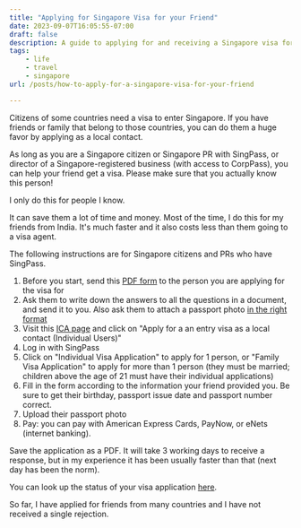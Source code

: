 ```yaml
---
title: "Applying for Singapore Visa for your Friend"
date: 2023-09-07T16:05:55-07:00
draft: false 
description: A guide to applying for and receiving a Singapore visa for a person you know who may need one.
tags: 
    - life
    - travel
    - singapore
url: /posts/how-to-apply-for-a-singapore-visa-for-your-friend

---
```

Citizens of some countries need a visa to enter Singapore. If you have friends or family that belong to those countries, you can do them a huge favor by applying as a local contact.

As long as you are a Singapore citizen or Singapore PR with SingPass, or director of a Singapore-registered business (with access to CorpPass), you can help your friend get a visa. Please make sure that you actually know this person!

I only do this for people I know.

It can save them a lot of time and money. Most of the time, I do this for my friends from India. It's much faster and it also costs less than them going to a visa agent.

The following instructions are for Singapore citizens and PRs who have SingPass.

1. Before you start, send this [PDF form](https://www.ica.gov.sg/cms/files/forms/Form%2014A.pdf) to the person you are applying for the visa for 
2. Ask them to write down the answers to all the questions in a document, and send it to you. Also ask them to attach a passport photo [in the right format](https://www.ica.gov.sg/photo-guidelines)
2. Visit this [ICA page](https://eservices.ica.gov.sg/esvclandingpage/save) and click on "Apply for a an entry visa as a local contact (Individual Users)"
2. Log in with SingPass
3. Click on "Individual Visa Application" to apply for 1 person, or "Family Visa Application" to apply for more than 1 person (they must be married; children above the age of 21 must have their individual applications)
4. Fill in the form according to the information your friend provided you. Be sure to get their birthday, passport issue date and passport number correct. 
5. Upload their passport photo
6. Pay: you can pay with American Express Cards, PayNow, or eNets (internet banking).

Save the application as a PDF. It will take 3 working days to receive a response, but in my experience it has been usually faster than that (next day has been the norm).

You can look up the status of your visa application [here](https://eservices.ica.gov.sg/ipsave/index.xhtml).

So far, I have applied for friends from many countries and I have not received a single rejection. 
